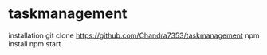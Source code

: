 # taskmanagement
installation 
git clone https://github.com/Chandra7353/taskmanagement
npm install
npm start


